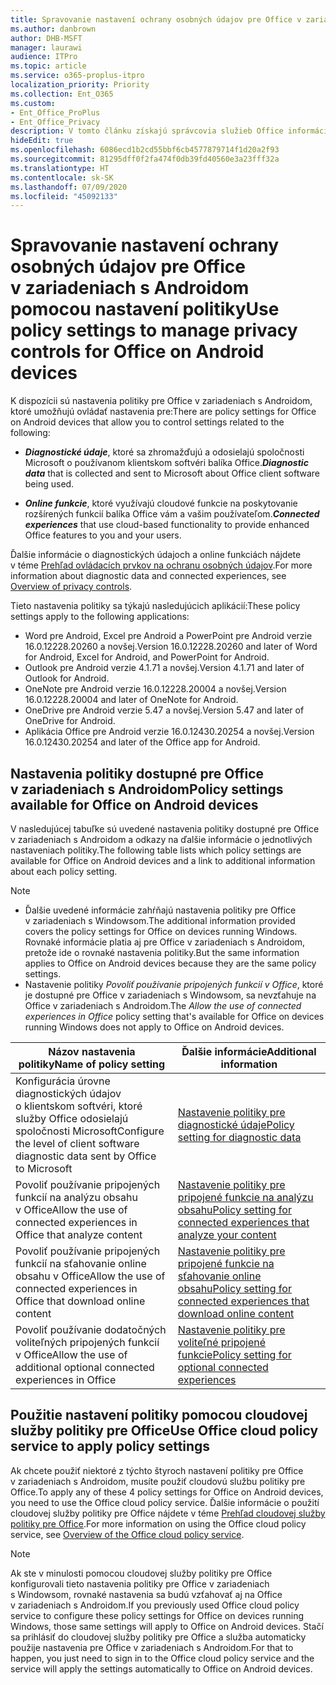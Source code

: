 ```yaml
---
title: Spravovanie nastavení ochrany osobných údajov pre Office v zariadeniach s Androidom pomocou nastavení politiky
ms.author: danbrown
author: DHB-MSFT
manager: laurawi
audience: ITPro
ms.topic: article
ms.service: o365-proplus-itpro
localization_priority: Priority
ms.collection: Ent_O365
ms.custom:
- Ent_Office_ProPlus
- Ent_Office_Privacy
description: V tomto článku získajú správcovia služieb Office informácie o postupoch spravovania nastavení ochrany osobných údajov pre Office v zariadeniach s Androidom.
hideEdit: true
ms.openlocfilehash: 6086ecd1b2cd55bbf6cb4577879714f1d20a2f93
ms.sourcegitcommit: 81295dff0f2fa474f0db39fd40560e3a23fff32a
ms.translationtype: HT
ms.contentlocale: sk-SK
ms.lasthandoff: 07/09/2020
ms.locfileid: "45092133"
---
```

# <a name="use-policy-settings-to-manage-privacy-controls-for-office-on-android-devices"></a><span data-ttu-id="1372c-103">Spravovanie nastavení ochrany osobných údajov pre Office v zariadeniach s Androidom pomocou nastavení politiky</span><span class="sxs-lookup"><span data-stu-id="1372c-103">Use policy settings to manage privacy controls for Office on Android devices</span></span>

<span data-ttu-id="1372c-104">K dispozícii sú nastavenia politiky pre Office v zariadeniach s Androidom, ktoré umožňujú ovládať nastavenia pre:</span><span class="sxs-lookup"><span data-stu-id="1372c-104">There are policy settings for Office on Android devices that allow you to control settings related to the following:</span></span>

- <span data-ttu-id="1372c-105">***Diagnostické údaje***, ktoré sa zhromažďujú a odosielajú spoločnosti Microsoft o používanom klientskom softvéri balíka Office.</span><span class="sxs-lookup"><span data-stu-id="1372c-105">***Diagnostic data*** that is collected and sent to Microsoft about Office client software being used.</span></span>

- <span data-ttu-id="1372c-106">***Online funkcie***, ktoré využívajú cloudové funkcie na poskytovanie rozšírených funkcií balíka Office vám a vašim používateľom.</span><span class="sxs-lookup"><span data-stu-id="1372c-106">***Connected experiences*** that use cloud-based functionality to provide enhanced Office features to you and your users.</span></span>

<span data-ttu-id="1372c-107">Ďalšie informácie o diagnostických údajoch a online funkciách nájdete v téme [Prehľad ovládacích prvkov na ochranu osobných údajov](overview-privacy-controls.md).</span><span class="sxs-lookup"><span data-stu-id="1372c-107">For more information about diagnostic data and connected experiences, see [Overview of privacy controls](overview-privacy-controls.md).</span></span>

<span data-ttu-id="1372c-108">Tieto nastavenia politiky sa týkajú nasledujúcich aplikácií:</span><span class="sxs-lookup"><span data-stu-id="1372c-108">These policy settings apply to the following applications:</span></span>
- <span data-ttu-id="1372c-109">Word pre Android, Excel pre Android a PowerPoint pre Android verzie 16.0.12228.20260 a novšej.</span><span class="sxs-lookup"><span data-stu-id="1372c-109">Version 16.0.12228.20260 and later of Word for Android, Excel for Android, and PowerPoint for Android.</span></span>
- <span data-ttu-id="1372c-110">Outlook pre Android verzie 4.1.71 a novšej.</span><span class="sxs-lookup"><span data-stu-id="1372c-110">Version 4.1.71 and later of Outlook for Android.</span></span>
- <span data-ttu-id="1372c-111">OneNote pre Android verzie 16.0.12228.20004 a novšej.</span><span class="sxs-lookup"><span data-stu-id="1372c-111">Version 16.0.12228.20004 and later of OneNote for Android.</span></span>
- <span data-ttu-id="1372c-112">OneDrive pre Android verzie 5.47 a novšej.</span><span class="sxs-lookup"><span data-stu-id="1372c-112">Version 5.47 and later of OneDrive for Android.</span></span>
- <span data-ttu-id="1372c-113">Aplikácia Office pre Android verzie 16.0.12430.20254 a novšej.</span><span class="sxs-lookup"><span data-stu-id="1372c-113">Version 16.0.12430.20254 and later of the Office app for Android.</span></span>

## <a name="policy-settings-available-for-office-on-android-devices"></a><span data-ttu-id="1372c-114">Nastavenia politiky dostupné pre Office v zariadeniach s Androidom</span><span class="sxs-lookup"><span data-stu-id="1372c-114">Policy settings available for Office on Android devices</span></span>

<span data-ttu-id="1372c-115">V nasledujúcej tabuľke sú uvedené nastavenia politiky dostupné pre Office v zariadeniach s Androidom a odkazy na ďalšie informácie o jednotlivých nastaveniach politiky.</span><span class="sxs-lookup"><span data-stu-id="1372c-115">The following table lists which policy settings are available for Office on Android devices and a link to additional information about each policy setting.</span></span>

> [!NOTE]
>- <span data-ttu-id="1372c-116">Ďalšie uvedené informácie zahŕňajú nastavenia politiky pre Office v zariadeniach s Windowsom.</span><span class="sxs-lookup"><span data-stu-id="1372c-116">The additional information provided covers the policy settings for Office on devices running Windows.</span></span> <span data-ttu-id="1372c-117">Rovnaké informácie platia aj pre Office v zariadeniach s Androidom, pretože ide o rovnaké nastavenia politiky.</span><span class="sxs-lookup"><span data-stu-id="1372c-117">But the same information applies to Office on Android devices because they are the same policy settings.</span></span>
>- <span data-ttu-id="1372c-118">Nastavenie politiky *Povoliť používanie pripojených funkcií v Office*, ktoré je dostupné pre Office v zariadeniach s Windowsom, sa nevzťahuje na Office v zariadeniach s Androidom.</span><span class="sxs-lookup"><span data-stu-id="1372c-118">The *Allow the use of connected experiences in Office* policy setting that's available for Office on devices running Windows does not apply to Office on Android devices.</span></span> 


|<span data-ttu-id="1372c-119">Názov nastavenia politiky</span><span class="sxs-lookup"><span data-stu-id="1372c-119">Name of policy setting</span></span>  |<span data-ttu-id="1372c-120">Ďalšie informácie</span><span class="sxs-lookup"><span data-stu-id="1372c-120">Additional information</span></span> |
|---------|---------|
|<span data-ttu-id="1372c-121">Konfigurácia úrovne diagnostických údajov o klientskom softvéri, ktoré služby Office odosielajú spoločnosti Microsoft</span><span class="sxs-lookup"><span data-stu-id="1372c-121">Configure the level of client software diagnostic data sent by Office to Microsoft</span></span>|[<span data-ttu-id="1372c-122">Nastavenie politiky pre diagnostické údaje</span><span class="sxs-lookup"><span data-stu-id="1372c-122">Policy setting for diagnostic data</span></span>](manage-privacy-controls.md#policy-setting-for-diagnostic-data)         |
|<span data-ttu-id="1372c-123">Povoliť používanie pripojených funkcií na analýzu obsahu v Office</span><span class="sxs-lookup"><span data-stu-id="1372c-123">Allow the use of connected experiences in Office that analyze content</span></span>| [<span data-ttu-id="1372c-124">Nastavenie politiky pre pripojené funkcie na analýzu obsahu</span><span class="sxs-lookup"><span data-stu-id="1372c-124">Policy setting for connected experiences that analyze your content</span></span>](manage-privacy-controls.md#policy-setting-for-connected-experiences-that-analyze-your-content)        |
|<span data-ttu-id="1372c-125">Povoliť používanie pripojených funkcií na sťahovanie online obsahu v Office</span><span class="sxs-lookup"><span data-stu-id="1372c-125">Allow the use of connected experiences in Office that download online content</span></span> |[<span data-ttu-id="1372c-126">Nastavenie politiky pre pripojené funkcie na sťahovanie online obsahu</span><span class="sxs-lookup"><span data-stu-id="1372c-126">Policy setting for connected experiences that download online content</span></span>](manage-privacy-controls.md#policy-setting-for-connected-experiences-that-download-online-content)         |
|<span data-ttu-id="1372c-127">Povoliť používanie dodatočných voliteľných pripojených funkcií v Office</span><span class="sxs-lookup"><span data-stu-id="1372c-127">Allow the use of additional optional connected experiences in Office</span></span> |[<span data-ttu-id="1372c-128">Nastavenie politiky pre voliteľné pripojené funkcie</span><span class="sxs-lookup"><span data-stu-id="1372c-128">Policy setting for optional connected experiences</span></span>](manage-privacy-controls.md#policy-setting-for-optional-connected-experiences)|



## <a name="use-office-cloud-policy-service-to-apply-policy-settings"></a><span data-ttu-id="1372c-129">Použitie nastavení politiky pomocou cloudovej služby politiky pre Office</span><span class="sxs-lookup"><span data-stu-id="1372c-129">Use Office cloud policy service to apply policy settings</span></span>

<span data-ttu-id="1372c-130">Ak chcete použiť niektoré z týchto štyroch nastavení politiky pre Office v zariadeniach s Androidom, musíte použiť cloudovú službu politiky pre Office.</span><span class="sxs-lookup"><span data-stu-id="1372c-130">To apply any of these 4 policy settings for Office on Android devices, you need to use the Office cloud policy service.</span></span> <span data-ttu-id="1372c-131">Ďalšie informácie o použití cloudovej služby politiky pre Office nájdete v téme [Prehľad cloudovej služby politiky pre Office](../overview-office-cloud-policy-service.md).</span><span class="sxs-lookup"><span data-stu-id="1372c-131">For more information on using the Office cloud policy service, see [Overview of the Office cloud policy service](../overview-office-cloud-policy-service.md).</span></span>

> [!NOTE]
> <span data-ttu-id="1372c-132">Ak ste v minulosti pomocou cloudovej služby politiky pre Office konfigurovali tieto nastavenia politiky pre Office v zariadeniach s Windowsom, rovnaké nastavenia sa budú vzťahovať aj na Office v zariadeniach s Androidom.</span><span class="sxs-lookup"><span data-stu-id="1372c-132">If you previously used Office cloud policy service to configure these policy settings for Office on devices running Windows, those same settings will apply to Office on Android devices.</span></span> <span data-ttu-id="1372c-133">Stačí sa prihlásiť do cloudovej služby politiky pre Office a služba automaticky použije nastavenia pre Office v zariadeniach s Androidom.</span><span class="sxs-lookup"><span data-stu-id="1372c-133">For that to happen, you just need to sign in to the Office cloud policy service and the service will apply the settings automatically to Office on Android devices.</span></span>
